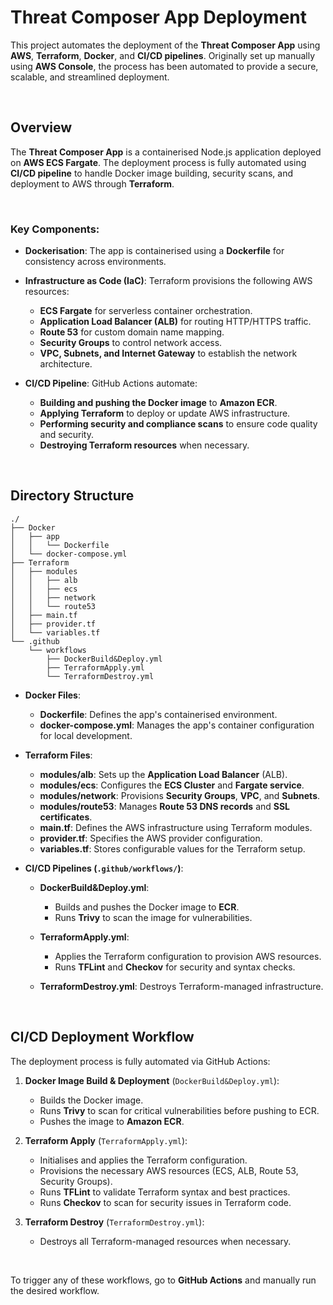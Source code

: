# Threat Composer App Deployment

This project automates the deployment of the **Threat Composer App** using **AWS**, **Terraform**, **Docker**, and **CI/CD pipelines**. Originally set up manually using **AWS Console**, the process has been automated to provide a secure, scalable, and streamlined deployment.

<br>

## Overview

The **Threat Composer App** is a containerised Node.js application deployed on **AWS ECS Fargate**. The deployment process is fully automated using **CI/CD pipeline** to handle Docker image building, security scans, and deployment to AWS through **Terraform**.

<br>

### Key Components:

- **Dockerisation**: The app is containerised using a **Dockerfile** for consistency across environments.

- **Infrastructure as Code (IaC)**: Terraform provisions the following AWS resources:
    - **ECS Fargate** for serverless container orchestration.
    - **Application Load Balancer (ALB)** for routing HTTP/HTTPS traffic.
    - **Route 53** for custom domain name mapping.
    - **Security Groups** to control network access.
    - **VPC, Subnets, and Internet Gateway** to establish the network architecture.

- **CI/CD Pipeline**: GitHub Actions automate:
    - **Building and pushing the Docker image** to **Amazon ECR**.
    - **Applying Terraform** to deploy or update AWS infrastructure.
    - **Performing security and compliance scans** to ensure code quality and security.
    - **Destroying Terraform resources** when necessary.

<br>

## Directory Structure

```
./
├── Docker
│   ├── app
│   │   └── Dockerfile
│   └── docker-compose.yml
├── Terraform
│   ├── modules
│   │   ├── alb
│   │   ├── ecs
│   │   ├── network
│   │   └── route53
│   ├── main.tf
│   ├── provider.tf
│   └── variables.tf
└── .github
    └── workflows
        ├── DockerBuild&Deploy.yml
        ├── TerraformApply.yml
        └── TerraformDestroy.yml
```

- **Docker Files**:
    - **Dockerfile**: Defines the app's containerised environment.
    - **docker-compose.yml**: Manages the app's container configuration for local development.

- **Terraform Files**:
    - **modules/alb**: Sets up the **Application Load Balancer** (ALB).
    - **modules/ecs**: Configures the **ECS Cluster** and **Fargate service**.
    - **modules/network**: Provisions **Security Groups**, **VPC**, and **Subnets**.
    - **modules/route53**: Manages **Route 53 DNS records** and **SSL certificates**.
    - **main.tf**: Defines the AWS infrastructure using Terraform modules.
    - **provider.tf**: Specifies the AWS provider configuration.
    - **variables.tf**: Stores configurable values for the Terraform setup.

- **CI/CD Pipelines (`.github/workflows/`)**:
    - **DockerBuild&Deploy.yml**:
        - Builds and pushes the Docker image to **ECR**.
        - Runs **Trivy** to scan the image for vulnerabilities.
    
    - **TerraformApply.yml**:
        - Applies the Terraform configuration to provision AWS resources.
        - Runs **TFLint** and **Checkov** for security and syntax checks.
    
    - **TerraformDestroy.yml**: Destroys Terraform-managed infrastructure.

<br>

## CI/CD Deployment Workflow

The deployment process is fully automated via GitHub Actions:

1. **Docker Image Build & Deployment** (`DockerBuild&Deploy.yml`):
    - Builds the Docker image.
    - Runs **Trivy** to scan for critical vulnerabilities before pushing to ECR.
    - Pushes the image to **Amazon ECR**.
    
2. **Terraform Apply** (`TerraformApply.yml`):
    - Initialises and applies the Terraform configuration.
    - Provisions the necessary AWS resources (ECS, ALB, Route 53, Security Groups).
    - Runs **TFLint** to validate Terraform syntax and best practices.
    - Runs **Checkov** to scan for security issues in Terraform code.
    
3. **Terraform Destroy** (`TerraformDestroy.yml`):
    - Destroys all Terraform-managed resources when necessary.

<br>

To trigger any of these workflows, go to **GitHub Actions** and manually run the desired workflow.
